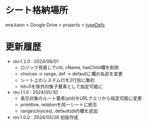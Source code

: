 # シート格納場所

ena.kaon > Google Drive > projects > [typeDefs](https://docs.google.com/spreadsheets/d/1XN7p14-Hyo2DCu76A0I6UXjUxLlKtfP9697UxjS-7ys/edit?usp=drive_link)


# 更新履歴

- rev.1.2.0 : 2024/06/01
  - ロジック見直しでcId, cName, hasChild欄を削除
  - choices -> range, def -> defaultに欄の名前を変更
  - シート上のシステム行を2行目に集約
  - lId<0を除外対象子要素として指定可能に
- rev.1.1.0 : 2024/05/30
  - 表示対象のルート要素(pId)をURLクエリから指定可能に変更
  - primitive, relationを同一シートに統合
  - range(choices), default(def)欄を追加
- rev.1.0.0 : 2024/05/28 初版作成